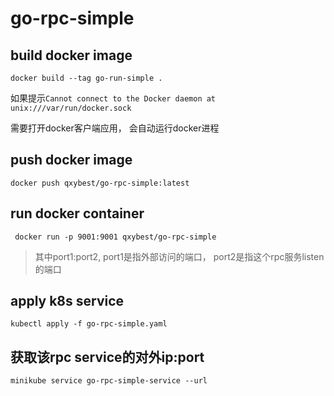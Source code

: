 # go-rpc-simple

## build docker image

```
docker build --tag go-run-simple . 
```

如果提示`Cannot connect to the Docker daemon at unix:///var/run/docker.sock`

需要打开docker客户端应用， 会自动运行docker进程

## push docker image

```shell
docker push qxybest/go-rpc-simple:latest
```

## run docker container

```shell
 docker run -p 9001:9001 qxybest/go-rpc-simple
```
> 其中port1:port2, port1是指外部访问的端口， port2是指这个rpc服务listen的端口

## apply k8s service
```shell
kubectl apply -f go-rpc-simple.yaml
```

## 获取该rpc service的对外ip:port
```shell
minikube service go-rpc-simple-service --url 
```